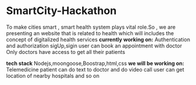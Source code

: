 # SmartCity-Hackathon

To make cities smart , smart health system plays vital role.So , we are presenting an website that is related to health  which  will includes the concept of digitalized 
health services
**currently working on:**
Authentication and authorization
 sigUp,sigin
user can book an appointment with doctor
Only doctors have access to get  all their patients
 


**tech stack**
Nodejs,moongoose,Boostrap,html,css
**we will be working on:**
Telemedicine patient can do text  to doctor and do video call
user can get location of nearby hospitals and so on


